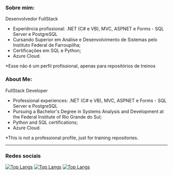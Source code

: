 
<h3> Sobre mim: </h3>

Desenvolvedor FullStack

- Experiência profissional: .NET (C# e VB), MVC, ASPNET e Forms - SQL Server e PostgreSQL
- Cursando Superior em Análise e Desenvolvimento de Sistemas pelo Instituto Federal de Farroupilha;
- Certificações em SQL e Python;
- Azure Cloud.

*Esse não é um perfil profissional, apenas para repositórios de treinos

<h3> About Me: </h3>

FullStack Developer

- Professional experiences: .NET (C# e VB), MVC, ASPNET e Forms - SQL Server e PostgreSQL
- Pursuing a Bachelor's Degree in Systems Analysis and Development at the Federal Institute of Rio Grande do Sul;
- Python and SQL certifications;
- Azure Cloud.


*This is not a professional profile, just for training repositories.

<hr>


<h3> Redes sociais </h3>

[![Top Langs](https://img.shields.io/badge/Instagram-E4405F?style=for-the-badge&logo=instagram&logoColor=white)](https://instagram.com/gferri_16/) [![Top Langs](https://img.shields.io/badge/Facebook-1877F2?style=for-the-badge&logo=facebook&logoColor=white)](https://facebook.com/giovaniandre.ferri) [![Top Langs](	https://img.shields.io/badge/LinkedIn-0077B5?style=for-the-badge&logo=linkedin&logoColor=white)](https://linkedin.com/in/giovani-ferri-ab03601b4/)
